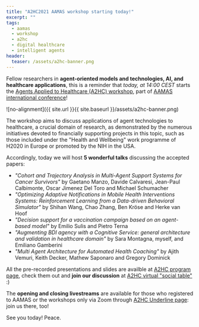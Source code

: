 ```yaml
---
title: "A2HC2021 AAMAS workshop starting today!"
excerpt: ""
tags:
  - aamas
  - workshop
  - a2hc
  - digital healthcare
  - intelligent agents
header:
  teaser: /assets/a2hc-banner.png
---
```


Fellow researchers in **agent-oriented models and technologies, AI, and healthcare applications**, this is a reminder that *today, at 14:00 CEST* starts the [Agents Applied to Healthcare (A2HC) workshop](https://a2hc2021.github.io), part of [AAMAS international conference](https://aamas2021.soton.ac.uk)!

![no-alignment]({{ site.url }}{{ site.baseurl }}/assets/a2hc-banner.png)

The workshop aims to discuss applications of agent technologies to healthcare, a crucial domain of research, as demonstrated by the numerous initiatives devoted to financially supporting projects in this topic, such as those included under the "Health and Wellbeing" work programme of H2020 in Europe or promoted by the NIH in the USA.

Accordingly, today we will host **5 wonderful talks** discussing the accepted papers:
 - *"Cohort and Trajectory Analysis in Multi-Agent Support Systems for Cancer Survivors"* by Gaetano Manzo, Davide Calvaresi, Jean-Paul Calbimonte, Oscar Jimenez Del Toro and Michael Schumacher
 - *"Optimizing Adaptive Notifications in Mobile Health Interventions Systems: Reinforcement Learning from a Data-driven Behavioral Simulator"* by Shihan Wang, Chao Zhang, Ben Kröse and Herke van Hoof
 - *"Decision support for a vaccination campaign based on an agent-based model"* by Emilio Sulis and Pietro Terna
 - *"Augmenting BDI agency with a Cognitive Service: general architecture and validation in healthcare domain"* by Sara Montagna, myself, and Emiliano Gamberini
 - *"Multi Agent Architecture for Automated Health Coaching"* by Ajith Vemuri, Keith Decker, Mathew Saponaro and Gregory Dominick

All the pre-recorded presentations and slides are availble at [A2HC program page](https://a2hc2021.github.io/prog/), check them out and **join our discussion** at [A2HC virtual "social table"](https://docs.google.com/document/d/1hPYYY1hfUAgnzdhs_fifj3__YQOPklcshIRpJSCxw7Y/edit?usp=sharing) :)

The **opening and closing livestreams** are available for those who registered to AAMAS or the workshops only via Zoom through [A2HC Underline page](https://underline.io/events/116/sessions?eventSessionId=3402): join us there, too!

See you today!
Peace.
